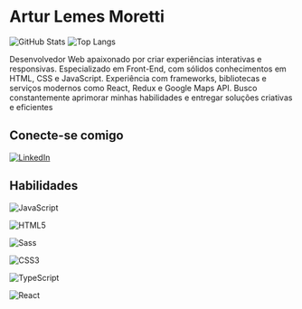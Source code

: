 # Artur Lemes Moretti

![GitHub Stats](https://github-readme-stats.vercel.app/api?username=arturLMoretti&theme=transparent&bg_color=000&border_color=30A3DC&show_icons=true&icon_color=30A3DC&title_color=E94D5F&text_color=FFF)
![Top Langs](https://github-readme-stats-git-masterrstaa-rickstaa.vercel.app/api/top-langs/?username=arturLMoretti&bg_color=000&border_color=30A3DC&title_color=E94D5F&text_color=FFF)


Desenvolvedor Web apaixonado por criar experiências interativas e responsivas. Especializado
em Front-End, com sólidos conhecimentos em HTML, CSS e JavaScript. Experiência com
frameworks, bibliotecas e serviços modernos como React, Redux e Google Maps API. Busco
constantemente aprimorar minhas habilidades e entregar soluções criativas e eficientes

## Conecte-se comigo

[![LinkedIn](https://img.shields.io/badge/LinkedIn-000?style=for-the-badge&logo=linkedin&logoColor=0E76A8)](https://www.linkedin.com/in/arturlemesmoretti/)

## Habilidades

![JavaScript](https://img.shields.io/badge/JavaScript-000?style=for-the-badge&logo=javascript)

![HTML5](https://img.shields.io/badge/HTML5-000?style=for-the-badge&logo=html5)

![Sass](https://img.shields.io/badge/Sass-000?style=for-the-badge&logo=sass)

![CSS3](https://img.shields.io/badge/CSS3-000?style=for-the-badge&logo=css3&logoColor=264CE4)

![TypeScript](https://img.shields.io/badge/TypeScript-000?style=for-the-badge&logo=typescript)

![React](https://img.shields.io/badge/React-000?style=for-the-badge&logo=react)

